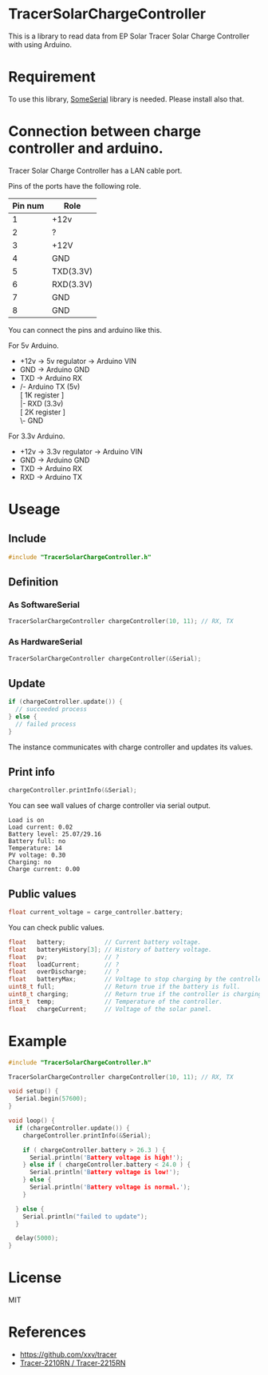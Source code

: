 # TracerSolarChargeController
This is a library to read data from EP Solar Tracer Solar Charge Controller with using Arduino.

# Requirement
To use this library, [SomeSerial](https://github.com/asukiaaa/SomeSerial) library is needed.
Please install also that.

# Connection between charge controller and arduino.
Tracer Solar Charge Controller has a LAN cable port.

Pins of the ports have the following role.

| Pin num | Role      |
| ------- | --------- |
| 1       | +12v      |
| 2       | ?         |
| 3       | +12V      |
| 4       | GND       |
| 5       | TXD(3.3V) |
| 6       | RXD(3.3V) |
| 7       | GND       |
| 8       | GND       |

You can connect the pins and arduino like this.

For 5v Arduino.
- +12v -> 5v regulator -> Arduino VIN
- GND -> Arduino GND
- TXD -> Arduino RX
- /- Arduino TX (5v)<br>
  [ 1K register ]<br>
  |- RXD (3.3v)<br>
  [ 2K register ]<br>
  \\- GND<br>

For 3.3v Arduino.
- +12v -> 3.3v regulator -> Arduino VIN
- GND -> Arduino GND
- TXD -> Arduino RX
- RXD -> Arduino TX

# Useage
## Include
```c
#include "TracerSolarChargeController.h"
```

## Definition
### As SoftwareSerial
```c
TracerSolarChargeController chargeController(10, 11); // RX, TX
```

### As HardwareSerial
```c
TracerSolarChargeController chargeController(&Serial);
```

## Update
```c
if (chargeController.update()) {
  // succeeded process
} else {
  // failed process
}
```
The instance communicates with charge controller and updates its values.

## Print info
```c
chargeController.printInfo(&Serial);
```
You can see wall values of charge controller via serial output.
````
Load is on
Load current: 0.02
Battery level: 25.07/29.16
Battery full: no
Temperature: 14
PV voltage: 0.30
Charging: no
Charge current: 0.00
````

## Public values
```c
float current_voltage = carge_controller.battery;
```
You can check public values.
```c
float   battery;           // Current battery voltage.
float   batteryHistory[3]; // History of battery voltage.
float   pv;                // ?
float   loadCurrent;       // ?
float   overDischarge;     // ?
float   batteryMax;        // Voltage to stop charging by the controller.
uint8_t full;              // Return true if the battery is full.
uint8_t charging;          // Return true if the controller is charging.
int8_t  temp;              // Temperature of the controller.
float   chargeCurrent;     // Voltage of the solar panel.
```

# Example
```c
#include "TracerSolarChargeController.h"

TracerSolarChargeController chargeController(10, 11); // RX, TX

void setup() {
  Serial.begin(57600);
}

void loop() {
  if (chargeController.update()) {
    chargeController.printInfo(&Serial);

    if ( chargeController.battery > 26.3 ) {
      Serial.println('Battery voltage is high!');
    } else if ( chargeController.battery < 24.0 ) {
      Serial.println('Battery voltage is low!');
    } else {
      Serial.println('Battery voltage is normal.');
    }

  } else {
    Serial.println("failed to update");
  }

  delay(5000);
}
```

# License
MIT

# References
- https://github.com/xxv/tracer
- [Tracer-2210RN / Tracer-2215RN](http://www.epsolarpv.com/en/index.php/Product/pro_content/id/157/am_id/136)
